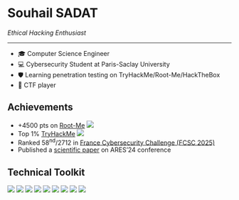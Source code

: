 # Souhail SADAT

*Ethical Hacking Enthusiast*

---

- 🎓 Computer Science Engineer
- 💻 Cybersecurity Student at Paris-Saclay University
- 🛡️ Learning penetration testing on TryHackMe/Root-Me/HackTheBox
- 🏴 CTF player

## Achievements

- +4500 pts on [Root-Me](https://www.root-me.org/5ouhil) ![](https://img.shields.io/badge/Root--Me-gray?logo=rootme)
- Top 1% [TryHackMe](https://tryhackme.com/p/souhil) ![](https://img.shields.io/badge/TryHackMe-red?logo=tryhackme)
- Ranked 58<sup>nd</sup>/2712 in [France Cybersecurity Challenge (FCSC 2025)](https://hackropole.fr/en/ranking/fcsc2025/)
- Published a [scientific paper](https://dl.acm.org/doi/10.1145/3664476.3670445) on ARES’24 conference

## **Technical Toolkit**

![](https://img.shields.io/badge/Python-3776AB?logo=python&logoColor=FFD43B) ![](https://img.shields.io/badge/Language-00599C?logo=C&logoColor=white) ![](https://img.shields.io/badge/Linux-FCC624?logo=linux&logoColor=black) ![](https://img.shields.io/badge/Assembly-007AAC?logo=assemblyscript&logoColor=white) ![](https://img.shields.io/badge/Docker-2496ED?logo=docker&logoColor=white) ![](https://img.shields.io/badge/Burp_Suite-333333?logo=burpsuite) ![](https://img.shields.io/badge/Metasploit-005B94?logo=metasploit&logoColor=white) ![](https://img.shields.io/badge/Wireshark-1679A7?logo=wireshark) ![](https://img.shields.io/badge/Django-092E20?logo=django)  
